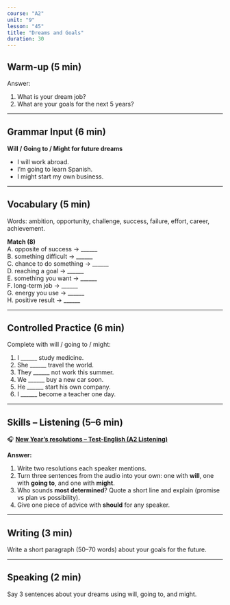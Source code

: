 ```yaml
---
course: "A2"
unit: "9"
lesson: "45"
title: "Dreams and Goals"
duration: 30
---
```


## Warm-up (5 min)
Answer:
1. What is your dream job?
2. What are your goals for the next 5 years?

-------

## Grammar Input (6 min)
**Will / Going to / Might for future dreams**  
- I will work abroad.  
- I’m going to learn Spanish.  
- I might start my own business.  

-------

## Vocabulary (5 min)
Words: ambition, opportunity, challenge, success, failure, effort, career, achievement.  

**Match (8)**  
A. opposite of success → ______  
B. something difficult → ______  
C. chance to do something → ______  
D. reaching a goal → ______  
E. something you want → ______  
F. long-term job → ______  
G. energy you use → ______  
H. positive result → ______  

-------

## Controlled Practice (6 min)
Complete with will / going to / might:  
1. I ______ study medicine.  
2. She ______ travel the world.  
3. They ______ not work this summer.  
4. We ______ buy a new car soon.  
5. He ______ start his own company.  
6. I ______ become a teacher one day.  

-------

## Skills – Listening (5–6 min)

🎧 **[New Year’s resolutions – Test-English (A2 Listening)](https://test-english.com/listening/a2/new-years-resolutions-a2-english-listening-test/)**

**Answer:**
1) Write two resolutions each speaker mentions.  
2) Turn three sentences from the audio into your own: one with **will**, one with **going to**, and one with **might**.  
3) Who sounds **most determined**? Quote a short line and explain (promise vs plan vs possibility).  
4) Give one piece of advice with **should** for any speaker.
 

-------

## Writing (3 min)
Write a short paragraph (50–70 words) about your goals for the future.

-------

## Speaking (2 min)
Say 3 sentences about your dreams using will, going to, and might.
